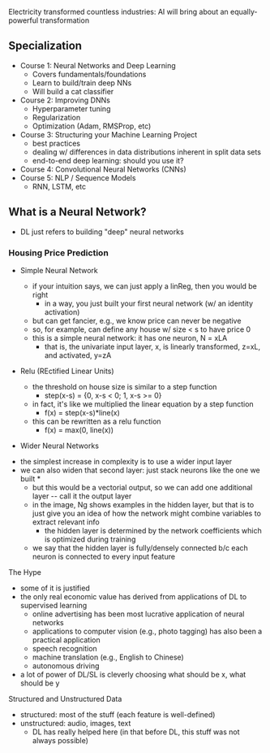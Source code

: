 

Electricity transformed countless industries: AI will bring about an equally-powerful transformation

## Specialization
* Course 1:  Neural Networks and Deep Learning 
  - Covers fundamentals/foundations
  - Learn to build/train deep NNs
  - Will build a cat classifier
* Course 2: Improving DNNs
  - Hyperparameter tuning
  - Regularization
  - Optimization (Adam, RMSProp, etc)
* Course 3: Structuring your Machine Learning Project
  - best practices
  - dealing w/ differences in data distributions inherent in split data sets
  - end-to-end deep learning: should you use it?
* Course 4:  Convolutional Neural Networks (CNNs)
* Course 5:  NLP / Sequence Models
  - RNN, LSTM, etc
  

## What is a Neural Network?
* DL just refers to building "deep" neural networks

### Housing Price Prediction
* Simple Neural Network
  - if your intuition says, we can just apply a linReg, then you would be right
    * in a way, you just built your first neural network (w/ an identity activation)
  - but can get fancier, e.g., we know price can never be negative
  - so, for example, can define any house w/ size < s to have price 0
  - this is a simple neural network: it has one neuron, N = xLA
    * that is, the univariate input layer, x, is linearly transformed, z=xL, and activated, y=zA
  
* Relu (REctified Linear Units)
  - the threshold on house size is similar to a step function
    * step(x-s) = {0, x-s < 0; 1, x-s >= 0}
  - in fact, it's like we multiplied the linear equation by a step function
    * f(x) = step(x-s)*line(x)
  - this can be rewritten as a relu function
    * f(x) = max(0, line(x))
  
 * Wider Neural Networks
  - the simplest increase in complexity is to use a wider input layer
  - we can also widen that second layer: just stack neurons like the one we built 
    * 
    * but this would be a vectorial output, so we can add one additional layer -- call it the output layer
    * in the image, Ng shows examples in the hidden layer, but that is to just give you an idea of how the network might combine variables to extract relevant info
      - the hidden layer is determined by the network coefficients which is optimized during training
    * we say that the hidden layer is fully/densely connected b/c each neuron is connected to every input feature 
    
    
 The Hype
  * some of it is justified
  * the only real economic value has derived from applications of DL to supervised learning
    - online advertising has been most lucrative application of neural networks
    - applications to computer vision (e.g., photo tagging) has also been a practical application
    - speech recognition 
    - machine translation (e.g., English to Chinese)
    - autonomous driving
  * a lot of power of DL/SL is cleverly choosing what should be x, what should be y
  
Structured and Unstructured Data
  * structured: most of the stuff (each feature is well-defined)
  * unstructured: audio, images, text 
    - DL has really helped here (in that before DL, this stuff was not always possible)
  
 
